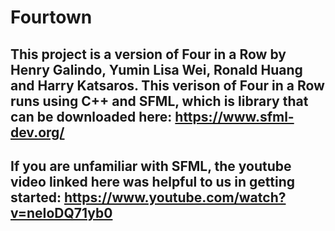 # Fourtown

## This project is a version of Four in a Row by Henry Galindo, Yumin Lisa Wei, Ronald Huang and Harry Katsaros. This verison of Four in a Row runs using C++ and SFML, which is library that can be downloaded here: https://www.sfml-dev.org/ 

## If you are unfamiliar with SFML, the youtube video linked here was helpful to us in getting started: https://www.youtube.com/watch?v=neIoDQ71yb0

#

